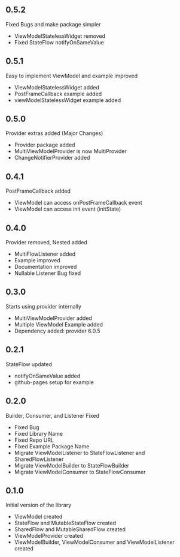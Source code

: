 ## 0.5.2
Fixed Bugs and make package simpler
- ViewModelStatelessWidget removed
- Fixed StateFlow notifyOnSameValue

## 0.5.1
Easy to implement ViewModel and example improved
- ViewModelStatelessWidget added
- PostFrameCallback example added
- viewModelStatelessWidget example added

## 0.5.0
Provider extras added (Major Changes)
- Provider package added
- MultiViewModelProvider is now MultiProvider
- ChangeNotifierProvider added

## 0.4.1
PostFrameCallback added
- ViewModel can access onPostFrameCallback event
- ViewModel can access init event (initState)

## 0.4.0
Provider removed, Nested added
- MultiFlowListener added
- Example improved
- Documentation improved
- Nullable Listener Bug fixed

## 0.3.0
Starts using provider internally
- MultiViewModelProvider added
- Multiple ViewModel Example added
- Dependency added: provider 6.0.5

## 0.2.1
StateFlow updated
- notifyOnSameValue added
- github-pages setup for example

## 0.2.0
Builder, Consumer, and Listener Fixed
- Fixed Bug
- Fixed Library Name
- Fixed Repo URL
- Fixed Example Package Name
- Migrate ViewModelListener to StateFlowListener and SharedFlowListener
- Migrate ViewModelBuilder to StateFlowBuilder
- Migrate ViewModelConsumer to StateFlowConsumer

## 0.1.0

Initial version of the library
- ViewModel created
- StateFlow and MutableStateFlow created
- SharedFlow and MutableSharedFlow created
- ViewModelProvider created
- ViewModelBuilder, ViewModelConsumer and ViewModelListener created
